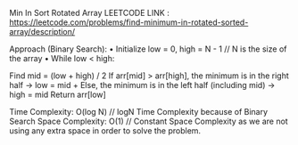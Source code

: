  Min In Sort Rotated Array    LEETCODE LINK : https://leetcode.com/problems/find-minimum-in-rotated-sorted-array/description/

Approach (Binary Search):
• Initialize low = 0, high = N - 1   // N is the size of the array
• While low < high:



 Find mid = (low + high) / 2
 If arr[mid] > arr[high], the minimum is in the right half → low = mid +
 Else, the minimum is in the left half (including mid) → high = mid
 Return arr[low]


 
 Time Complexity: O(log N)    // logN Time Complexity because of Binary Search 
 Space Complexity: O(1)       // Constant Space Complexity as we are not using any extra space in order to solve the problem.
